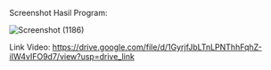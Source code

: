Screenshot Hasil Program:

![Screenshot (1186)](https://github.com/NatasyaGinting/UAS-LAB-AP-6/assets/162658362/85b01179-0961-463d-b2e6-efab92926090)


Link Video: https://drive.google.com/file/d/1GyrjfJbLTnLPNThhFqhZ-iIW4vIFO9d7/view?usp=drive_link
